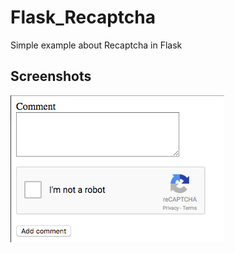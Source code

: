 # Flask_Recaptcha
Simple example about Recaptcha in Flask
## Screenshots
![alt tag](https://github.com/welserjr/Flask_Recaptcha/blob/master/image.png)
